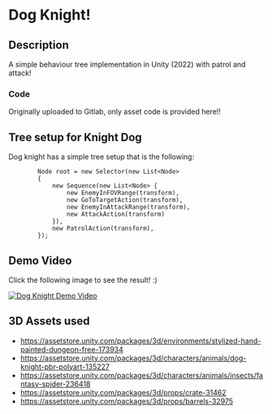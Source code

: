 # Dog Knight!
## Description
A simple behaviour tree implementation in Unity (2022) with patrol and attack!

### Code
Originally uploaded to Gitlab, only asset code is provided here!!

## Tree setup for Knight Dog
Dog knight has a simple tree setup that is the following:
```
        Node root = new Selector(new List<Node>
        {
            new Sequence(new List<Node> {
                new EnemyInFOVRange(transform),
                new GoToTargetAction(transform),
                new EnemyInAttackRange(transform),
                new AttackAction(transform)
            }),
            new PatrolAction(transform),
        });
```

## Demo Video
Click the following image to see the result! :)

[![Dog Knight Demo Video](https://img.youtube.com/vi/BLsSRWvRAQ4/0.jpg)](https://www.youtube.com/watch?v=BLsSRWvRAQ4)

## 3D Assets used 
- https://assetstore.unity.com/packages/3d/environments/stylized-hand-painted-dungeon-free-173934 
- https://assetstore.unity.com/packages/3d/characters/animals/dog-knight-pbr-polyart-135227 
- https://assetstore.unity.com/packages/3d/characters/animals/insects/fantasy-spider-236418 
- https://assetstore.unity.com/packages/3d/props/crate-31462 
- https://assetstore.unity.com/packages/3d/props/barrels-32975 
